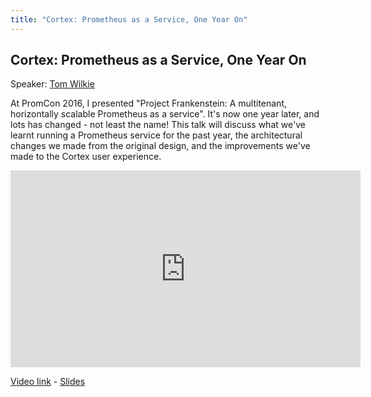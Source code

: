 ```yaml
---
title: "Cortex: Prometheus as a Service, One Year On"
---
```


## Cortex: Prometheus as a Service, One Year On

Speaker: [Tom Wilkie](/2017-munich/speakers/tom-wilkie/)

At PromCon 2016, I presented "Project Frankenstein: A multitenant, horizontally scalable Prometheus as a service". It's now one year later, and lots has changed - not least the name!  This talk will discuss what we've learnt running a Prometheus service for the past year, the architectural changes we made from the original design, and the improvements we've made to the Cortex user experience.

<iframe width="560" height="315" src="https://www.youtube.com/embed/_8DmPW4iQBQ" frameborder="0" allowfullscreen></iframe>

[Video link](https://youtu.be/_8DmPW4iQBQ) -
[Slides](/2017-munich/slides/cortex-prometheus-as-a-service-one-year-on.pdf)
